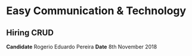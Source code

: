 # Easy Communication & Technology
## Hiring CRUD
**Candidate** Rogerio Eduardo Pereira
**Date** 8th November 2018